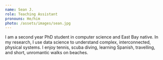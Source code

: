 ```yaml
---
name: Sean J.
role: Teaching Assistant
pronouns: He/him
photo: /assets/images/sean.jpg
---
```


I am a second year PhD student in computer science and East Bay native. In my research, I use data science to understand complex, interconnected, physical systems.  I enjoy  tennis, scuba diving, learning Spanish, travelling, and short, unromantic walks on beaches.
